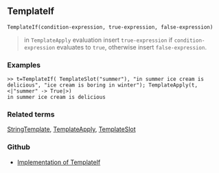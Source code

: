 ## TemplateIf

```
TemplateIf(condition-expression, true-expression, false-expression)
```

> in `TemplateApply` evaluation insert `true-expression` if `condition-expression` evaluates to `true`, otherwise insert `false-expression`.
	 

### Examples

```
>> t=TemplateIf( TemplateSlot("summer"), "in summer ice cream is delicious", "ice cream is boring in winter"); TemplateApply(t, <|"summer" -> True|>)
in summer ice cream is delicious
```


### Related terms 
[StringTemplate](StringTemplate.md), [TemplateApply](TemplateApply.md), [TemplateSlot](TemplateSlot.md)

### Github

* [Implementation of TemplateIf](https://github.com/axkr/symja_android_library/blob/master/symja_android_library/matheclipse-core/src/main/java/org/matheclipse/core/builtin/StringFunctions.java#L2864) 
